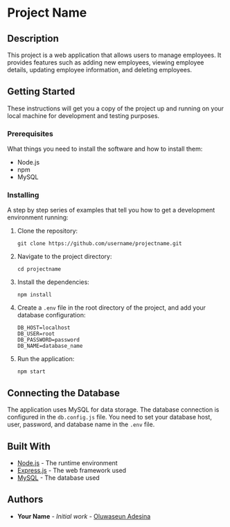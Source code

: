 # Project Name

## Description

This project is a web application that allows users to manage employees. It provides features such as adding new employees, viewing employee details, updating employee information, and deleting employees.

## Getting Started

These instructions will get you a copy of the project up and running on your local machine for development and testing purposes.

### Prerequisites

What things you need to install the software and how to install them:

- Node.js
- npm
- MySQL

### Installing

A step by step series of examples that tell you how to get a development environment running:

1. Clone the repository:
    ```
    git clone https://github.com/username/projectname.git
    ```
2. Navigate to the project directory:
    ```
    cd projectname
    ```
3. Install the dependencies:
    ```
    npm install
    ```
4. Create a `.env` file in the root directory of the project, and add your database configuration:
    ```
    DB_HOST=localhost
    DB_USER=root
    DB_PASSWORD=password
    DB_NAME=database_name
    ```
5. Run the application:
    ```
    npm start
    ```

## Connecting the Database

The application uses MySQL for data storage. The database connection is configured in the `db.config.js` file. You need to set your database host, user, password, and database name in the `.env` file.

## Built With

- [Node.js](https://nodejs.org/) - The runtime environment
- [Express.js](https://expressjs.com/) - The web framework used
- [MySQL](https://www.mysql.com/) - The database used

## Authors

- **Your Name** - *Initial work* - [Oluwaseun Adesina](https://github.com/oluwaseun-Adesina)
